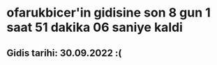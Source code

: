 # ofarukbicer'in gidisine son 8 gun 1 saat 51 dakika 06 saniye kaldi

## Gidis tarihi: 30.09.2022 :(